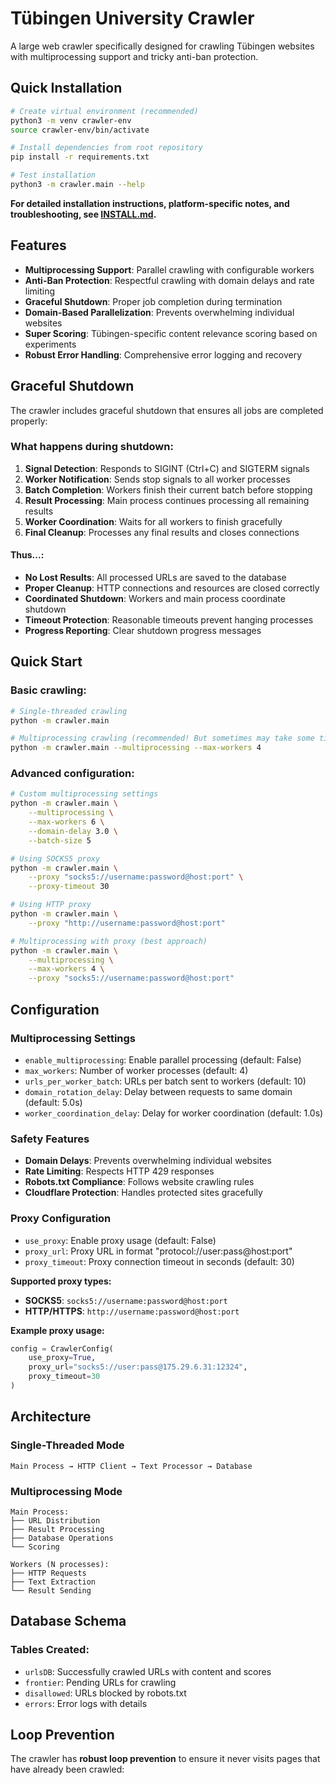 # Tübingen University Crawler

A large web crawler specifically designed for crawling Tübingen websites with multiprocessing support and tricky anti-ban protection.

## Quick Installation

```bash
# Create virtual environment (recommended)
python3 -m venv crawler-env
source crawler-env/bin/activate

# Install dependencies from root repository
pip install -r requirements.txt

# Test installation
python3 -m crawler.main --help
```

**For detailed installation instructions, platform-specific notes, and troubleshooting, see [INSTALL.md](../INSTALL.md).**

## Features

- **Multiprocessing Support**: Parallel crawling with configurable workers
- **Anti-Ban Protection**: Respectful crawling with domain delays and rate limiting
- **Graceful Shutdown**: Proper job completion during termination
- **Domain-Based Parallelization**: Prevents overwhelming individual websites
- **Super Scoring**: Tübingen-specific content relevance scoring based on experiments
- **Robust Error Handling**: Comprehensive error logging and recovery

## Graceful Shutdown

The crawler includes graceful shutdown that ensures all jobs are completed properly:

### What happens during shutdown:

1. **Signal Detection**: Responds to SIGINT (Ctrl+C) and SIGTERM signals
2. **Worker Notification**: Sends stop signals to all worker processes
3. **Batch Completion**: Workers finish their current batch before stopping
4. **Result Processing**: Main process continues processing all remaining results
5. **Worker Coordination**: Waits for all workers to finish gracefully
6. **Final Cleanup**: Processes any final results and closes connections

#### Thus...:

- **No Lost Results**: All processed URLs are saved to the database
- **Proper Cleanup**: HTTP connections and resources are closed correctly
- **Coordinated Shutdown**: Workers and main process coordinate shutdown
- **Timeout Protection**: Reasonable timeouts prevent hanging processes
- **Progress Reporting**: Clear shutdown progress messages


## Quick Start

### Basic crawling:
```bash
# Single-threaded crawling
python -m crawler.main

# Multiprocessing crawling (recommended! But sometimes may take some time to stop)
python -m crawler.main --multiprocessing --max-workers 4
```

### Advanced configuration:
```bash
# Custom multiprocessing settings
python -m crawler.main \
    --multiprocessing \
    --max-workers 6 \
    --domain-delay 3.0 \
    --batch-size 5

# Using SOCKS5 proxy
python -m crawler.main \
    --proxy "socks5://username:password@host:port" \
    --proxy-timeout 30

# Using HTTP proxy
python -m crawler.main \
    --proxy "http://username:password@host:port"

# Multiprocessing with proxy (best approach)
python -m crawler.main \
    --multiprocessing \
    --max-workers 4 \
    --proxy "socks5://username:password@host:port"
```

## Configuration

### Multiprocessing Settings

- `enable_multiprocessing`: Enable parallel processing (default: False)
- `max_workers`: Number of worker processes (default: 4)
- `urls_per_worker_batch`: URLs per batch sent to workers (default: 10)
- `domain_rotation_delay`: Delay between requests to same domain (default: 5.0s)
- `worker_coordination_delay`: Delay for worker coordination (default: 1.0s)

### Safety Features

- **Domain Delays**: Prevents overwhelming individual websites
- **Rate Limiting**: Respects HTTP 429 responses
- **Robots.txt Compliance**: Follows website crawling rules
- **Cloudflare Protection**: Handles protected sites gracefully

### Proxy Configuration

- `use_proxy`: Enable proxy usage (default: False)
- `proxy_url`: Proxy URL in format "protocol://user:pass@host:port"
- `proxy_timeout`: Proxy connection timeout in seconds (default: 30)

**Supported proxy types:**
- **SOCKS5**: `socks5://username:password@host:port`
- **HTTP/HTTPS**: `http://username:password@host:port`

**Example proxy usage:**
```python
config = CrawlerConfig(
    use_proxy=True,
    proxy_url="socks5://user:pass@175.29.6.31:12324",
    proxy_timeout=30
)
```

## Architecture

### Single-Threaded Mode
```
Main Process → HTTP Client → Text Processor → Database
```

### Multiprocessing Mode
```
Main Process:
├── URL Distribution
├── Result Processing  
├── Database Operations
└── Scoring

Workers (N processes):
├── HTTP Requests
├── Text Extraction
└── Result Sending
```


## Database Schema

### Tables Created:
- `urlsDB`: Successfully crawled URLs with content and scores
- `frontier`: Pending URLs for crawling
- `disallowed`: URLs blocked by robots.txt
- `errors`: Error logs with details


## Loop Prevention

The crawler has **robust loop prevention** to ensure it never visits pages that have already been crawled:
